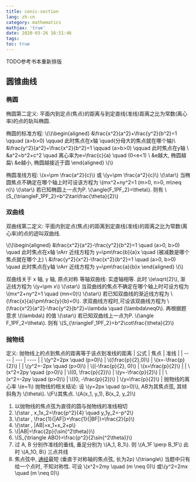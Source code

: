```yaml
---
title: conic-section
lang: zh-cn
category: mathematics
mathjax: 'true'
date: 2020-03-26 16:51:46
tags:
toc: true
---
```


TODO参考书本重新排版

## 圆锥曲线

### 椭圆
椭圆第二定义: 平面内到定点(焦点)的距离与到定直线(准线)距离之比为常数(离心率)的点的轨叫椭圆. 

椭圆的标准方程:
\\(\\)\begin{aligned}
    &\frac{x^2}{a^2}+\frac{y^2}{b^2}=1 \qquad (a>b>0) \qquad 此时焦点在x轴 \quad(分母大的焦点就在哪个轴)\\
    &\frac{y^2}{a^2}+\frac{x^2}{b^2}=1 \qquad (a>b>0) \qquad 此时焦点在y轴 \\
    &a^2=b^2+c^2 \quad 离心率为e=\frac{c}{a} \quad (0<e<1) \\
    &e越大, 椭圆越扁\\
    &e越小, 椭圆越接近于圆
\end{aligned}
\\(\\)

椭圆准线方程: \\(x=\pm \frac{a^2}{c}\\) 或 \\(y=\pm \frac{a^2}{c}\\)
\\(\star\\) 当椭圆焦点不确定在哪个轴上时可设该方程为 \\(mx^2+ny^2=1 (m>0, n>0, m\neq    n)\\)
\\(\star\\) 若已知椭圆上一点为P. \\(\angle{F_1PF_2}=\theta\\). 则有 \\(S_{\triangleF_1PF_2}=b^2\tan\frac{\theta}{2}\\)

### 双曲线
双曲线第二定义: 平面内到定点(焦点)的距离到定直线(准线)的距离之比为常数(离心率)的点的迹叫双曲线.

\\(\\)\begin{aligned}
&\frac{x^2}{a^2}-\frac{y^2}{b^2}=1 \quad (a>0, b>0) \quad 此时焦点在x轴 \rArr 近线方程为 y=\pm\frac{b}{a}x \quad (被减数是哪个焦点就在哪个上) \\
&\frac{y^2}{x^2}-\frac{x^2}{b^2}=1 \quad (a>0, b>0) \quad 此时焦点在y轴 \rArr 近线方程为 y=\pm\frac{a}{b}x
\end{aligned}
\\(\\)

双曲线关于 x 轴, y 轴, 原点对称
等轴双曲线: 实虚轴相等. 此时 \\(e\sqrt{2}\\), 渐近线方程为 \\(y=\pm x\\)
\\(\star\\) 当双曲线的焦点不确定在哪个轴上时可设方程为 \\(mx^2+ny^2=1 \quad (mn<0)\\)
\\(\star\\) 若已知双曲线的渐近线方程为 \\(\frac{x}{a}\pm\frac{y}{b}=0\\). 求双曲线方程时,可设该双曲线方程为 \\(\frac{x^2}{a^2}-\frac{y^2}{b^2}=\lambda \quad (\lambda\neq0\\). 再根据题意求 \\(\lambda\\) 的值
\\(\star\\) 若已知双曲线上一点为P. \\(\angle F_1PF_2=\theta\\). 则有 \\(S_{\triangleF_1PF_2}=b^2\cot\frac{\theta}{2}\\)
### 抛物线
定义: 抛物线上的点到焦点的距离等于该点到准线的距离
| 公式 | 焦点 | 准线 |
| ---- | --- | ---- |
| \\(y^2=2px \quad (p>0)\\) | \\((\frac{p}{2},0)\\) | \\(x=-\frac{p}{2}\\) |
| \\(y^2=-2px \quad (p>0)\\) | \\((-\frac{p}{2}, 0)\\) | \\(x=\frac{p}{2}\\) |
| \\(x^2=2py \quad (p>0)\\) | \\((0, \frac{p}{2})\\) | \\(y=-\frac{p}{2}\\) |
| \\(x^2=-2py \quad (p>0)\\) | \\((0, -\frac{p}{2})\\) | \\(y=\frac{p}{2}\\) |
抛物线的离心率 \\(e=1\\)
抛物线的相关结论: 设 \\(y=2px \quad (p>0)\\), AB为其焦点弦, 其倾斜角为 \\(\theta\\). \\(F\\)其焦点. \\(A(x_1, y_1), B(x_2, y_2)\\)
1. 以抛物线的焦点弦为直径的圆与抛物线的准线相切
2. \\(\star \, x_1x_2=\frac{p^2}{4} \quad y_1y_2=-p^2\\)
3. \\(\star \, \frac{1}{|AF|}+\frac{1}{|BF|}=\frac{2}{p}\\)
4. \\(\star \, |AB|=x_1+x_2+p\\)
5. \\(|AB|=\frac{2p}{\sin{^2\theta}}\\)
6. \\(S_{\triangle ABO}=\frac{p^2}{2\sin{^2\theta}}\\)
7. 过 A, B 分别作准线的垂线, 垂足分别为 \\(A_1, B_1\\). 则 \\(A_1F \perp B_1F\\) 此时 \\(A_1O, B\\) 三点共线
8. 焦点弦中, <u>通经</u>最短 (垂直于对称轴的焦点弦, 长为2p)
\\(\triangle\\) 当题中只有给一个点时, 不知对称性. 可设 \\(x^2=2my \quad (m \neq 0)\\) 或\\(y^2=2mx \quad (m \neq 0)\\)